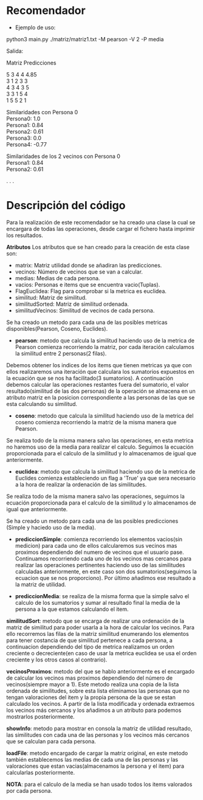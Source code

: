 # Recomendador

* Ejemplo de uso:

python3 main.py ./matriz/matriz1.txt -M pearson -V 2 -P media 

Salida:

Matriz Predicciones

5       3       4       4       4.85  
3       1       2       3       3  
4       3       4       3       5  
3       3       1       5       4  
1       5       5       2       1  

Similaridades con Persona 0  
Persona0: 1.0  
Persona1: 0.84   
Persona2: 0.61  
Persona3: 0.0  
Persona4: -0.77  
  
Similaridades de los 2 vecinos con Persona 0  
Persona1: 0.84  
Persona2: 0.61  
    
.
.
.


# Descripción del código

Para la realización de este recomendador se ha creado una clase la cual se encargara de todas las operaciones, desde cargar el fichero hasta imprimir los resultados.


**Atributos**
Los atributos que se han creado para la creación de esta clase son:

* matrix: Matriz utilidad donde se añadiran las predicciones.
* vecinos: Número de vecinos que se van a calcular.
* medias: Medias de cada persona.
* vacios: Personas e items que se encuentra vacio(Tuplas).
* FlagEuclidea: Flag para comprobar si la metrica es euclidea.
* similitud: Matriz de similitud.
* similitudSorted: Matriz de similitud ordenada.
* similitudVecinos: Similitud de vecinos de cada persona.


Se ha creado un metodo para cada una de las posibles metricas disponibles(Pearson, Coseno, Euclides).

* **pearson**: metodo que calcula la similitud haciendo uso de la metrica de Pearson comienza recorriendo la matriz, por cada iteración calculamos la similitud entre 2 personas(2 filas).

Debemos obtener los indices de los items que tienen metricas ya que con ellos realizaremos una iteración que calculara los sumatorios expuestos en la ecuación que se nos ha facilitado(3 sumatorios). A continuación debemos calcular las operaciones restantes fuera del sumatorio, el valor resultado(similitud de las dos personas) de la operación se almacena en un atributo matriz en la posicion correspondiente a las personas de las que se esta calculando su similitud.

* **coseno**: metodo que calcula la similitud haciendo uso de la metrica del coseno comienza recorriendo la matriz de la misma manera que Pearson.

Se realiza todo de la misma manera salvo las operaciones, en esta metrica no haremos uso de la media para realizar el calculo. Seguimos la ecuación proporcionada para el calculo de la similitud y lo almacenamos de igual que anteriormente.

* **euclidea**: metodo que calcula la similitud haciendo uso de la metrica de Euclides comienza estableciendo un flag a 'True' ya que sera necesario a la hora de realizar la ordenación de las similitudes.

Se realiza todo de la misma manera salvo las operaciones, seguimos la ecuación proporcionada para el calculo de la similitud y lo almacenamos de igual que anteriormente.



Se ha creado un metodo para cada una de las posibles predicciones (Simple y haciedo uso de la media).

* **prediccionSimple**: comienza recorriendo los elementos vacios(sin medicion) para cada uno de ellos calcularemos sus vecinos mas proximos dependiendo del numero de vecinos que el usuario pase.
Continuamos recorriendo cada uno de los vecinos mas cercanos para realizar las operaciones pertinentes haciendo uso de las similitudes calculadas anteriormente, en este caso son dos sumatorios(seguimos la ecuacion que se nos proporciono). Por último añadimos ese resultado a la matriz de utilidad.

* **prediccionMedia**: se realiza de la misma forma que la simple salvo el calculo de los sumatorios y sumar al resultado final la media de la persona a la que estamos calculando el item.




**similitudSort**: metodo que se encarga de realizar una ordenación de la matriz de similitud para poder usarla a la hora de calcular los vecinos. Para ello recorremos las filas de la matriz similitud enumerando los elementos para tener costancia de que similitud pertenece a cada persona, a continuacion dependiendo del tipo de metrica realizamos un orden creciente o decreciente(en caso de usar la metrica euclidea se usa el orden creciente y los otros casos al contrario).


**vecinosProximos**: metodo del que se hablo anteriormente es el encargado de calcular los vecinos mas proximos dependiendo del número de vecinos(siempre mayor a 1). Este metodo realiza una copia de la lista ordenada de similitudes, sobre esta lista eliminamos las personas que no tengan valoraciones del item y la propia persona de la que se estan calculado los vecinos.
A partir de la lista modificada y ordenada extraemos los vecinos más cercanos y los añadimos a un atributo para podemos mostrarlos posteriormente.


**showInfo**: metodo para mostrar en consola la matriz de utilidad resultado, las similitudes con cada una de las personas y los vecinos más cercanos que se calculan para cada persona.


**loadFile**: metodo encargado de cargar la matriz original, en este metodo también establecemos las medias de cada una de las personas y las valoraciones que estan vacias(almacenamos la persona y el item) para calcularlas posteriormente.


**NOTA**: para el calculo de la media se han usado todos los items valorados por cada persona.